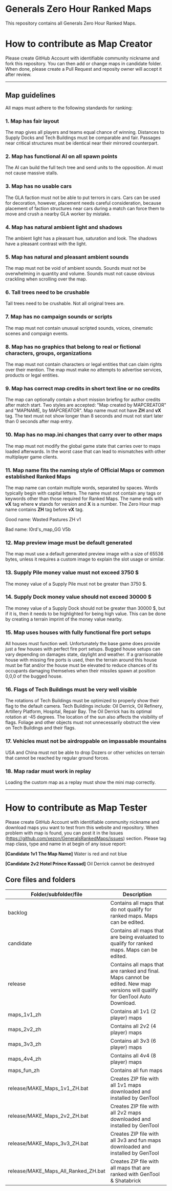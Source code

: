 # Generals Zero Hour Ranked Maps

This repository contains all Generals Zero Hour Ranked Maps.

# How to contribute as Map Creator

Please create GitHub Account with identifiable community nickname and fork this repository. You can then add or change maps in candidate folder. When done, please create a Pull Request and reposity owner will accept it after review.

---

## Map guidelines

All maps must adhere to the following standards for ranking:

### 1. Map has fair layout

The map gives all players and teams equal chance of winning. Distances to Supply Docks and Tech Buildings must be comparable and fair. Passages near critical structures must be identical near their mirrored counterpart.

### 2. Map has functional AI on all spawn points

The AI can build the full tech tree and send units to the opposition. AI must not cause massive stalls.

### 3. Map has no usable cars

The GLA faction must not be able to put terrors in cars. Cars can be used for decoration, however, placement needs careful consideration, because placement of faction structures near cars during a match can force them to move and crush a nearby GLA worker by mistake.

### 4. Map has natural ambient light and shadows

The ambient light has a pleasant hue, saturation and look. The shadows have a pleasant contrast with the light.

### 5. Map has natural and pleasant ambient sounds

The map must not be void of ambient sounds. Sounds must not be overwhelming in quantity and volume. Sounds must not cause obvious crackling when scrolling over the map.

### 6. Tall trees need to be crushable

Tall trees need to be crushable. Not all original trees are.

### 7. Map has no campaign sounds or scripts

The map must not contain unusual scripted sounds, voices, cinematic scenes and compaign events.

### 8. Map has no graphics that belong to real or fictional characters, groups, organizations

The map must not contain characters or legal entities that can claim rights over their mention. The map must make no attempts to advertise services, products or legal entities.

### 9. Map has correct map credits in short text line or no credits

The map can optionally contain a short mission briefing for author credits after match start. Two styles are accepted: "Map created by MAPCREATOR" and "MAPNAME, by MAPCREATOR". Map name must not have **ZH** and **vX** tag. The text must not show longer than 8 seconds and must not start later than 0 seconds after map entry.

### 10. Map has no map.ini changes that carry over to other maps

The map must not modify the global game state that carries over to maps loaded afterwards. In the worst case that can lead to mismatches with other multiplayer game clients.

### 11. Map name fits the naming style of Official Maps or common established Ranked Maps

The map name can contain multiple words, separated by spaces. Words typically begin with capital letters. The name must not contain any tags or keywords other than those required for Ranked Maps. The name ends with **vX** tag where **v** stands for version and **X** is a number. The Zero Hour map name contains **ZH** tag before **vX** tag.

Good name: Wasted Pastures ZH v1

Bad name: l0rd's_map_GG V5b

### 12. Map preview image must be default generated

The map must use a default generated preview image with a size of 65536 bytes, unless it requires a custom image to explain the slot usage or similar.

### 13. Supply Pile money value must not exceed 3750 $

The money value of a Supply Pile must not be greater than 3750 $.

### 14. Supply Dock money value should not exceed 30000 $

The money value of a Supply Dock should not be greater than 30000 $, but if it is, then it needs to be highlighted for being high value. This can be done by creating a terrain imprint of the money value nearby.

### 15. Map uses houses with fully functional fire port setups

All houses must function well. Unfortunately the base game does provide just a few houses with perfect fire port setups. Bugged house setups can vary depending on damages state, daylight and weather. If a grarrisonable house with missing fire ports is used, then the terrain around this house must be flat and/or the house must be elevated to reduce chances of its occupants damaging themselves when their missiles spawn at position 0,0,0 of the bugged house.

### 16. Flags of Tech Buildings must be very well visible

The rotations of Tech Buildings must be optimized to properly show their flag to the default camera. Tech Buildings include: Oil Derrick, Oil Refinery, Artillery Platform, Hospital, Repair Bay. The Oil Derrick has its optimal rotation at -45 degrees. The location of the sun also affects the visibility of flags. Foliage and other objects must not unnecessarily obstruct the view on Tech Buildings and their flags.

### 17. Vehicles must not be airdroppable on impassable mountains

USA and China must not be able to drop Dozers or other vehicles on terrain that cannot be reached by regular ground forces.

### 18. Map radar must work in replay

Loading the custom map as a replay must show the mini map correctly.

---

# How to contribute as Map Tester

Please create GitHub Account with identifiable community nickname and download maps you want to test from this website and repository. When problem with map is found, you can post it in the Issues (https://github.com/xezon/GeneralsRankedMaps/issues) section. Please tag map class, type and name in at begin of any issue report:

**[Candidate 1v1 The Map Name]** Water is red and not blue

**[Candidate 2v2 Hotel Prince Kassad]** Oil Derrick cannot be destroyed

## Core files and folders

| Folder/subfolder/file               | Description  |
| ----------------------------------- | ------------ |
| backlog                             | Contains all maps that do not qualify for ranked maps. Maps can be edited. |
| candidate                           | Contains all maps that are being evaluated to qualify for ranked maps.  Maps can be edited. |
| release                             | Contains all maps that are ranked and final. Maps cannot be edited. New map versions will qualify for GenTool Auto Download. |
| maps_1v1_zh                         | Contains all 1v1 (2 player) maps |
| maps_2v2_zh                         | Contains all 2v2 (4 player) maps |
| maps_3v3_zh                         | Contains all 3v3 (6 player) maps |
| maps_4v4_zh                         | Contains all 4v4 (8 player) maps |
| maps_fun_zh                         | Contains all fun maps |
| release/MAKE_Maps_1v1_ZH.bat        | Creates ZIP file with all 1v1 maps downloaded and installed by GenTool |
| release/MAKE_Maps_2v2_ZH.bat        | Creates ZIP file with all 2v2 maps downloaded and installed by GenTool |
| release/MAKE_Maps_3v3_ZH.bat        | Creates ZIP file with all 3v3 and fun maps downloaded and installed by GenTool |
| release/MAKE_Maps_All_Ranked_ZH.bat | Creates ZIP file with all maps that are ranked with GenTool & Shatabrick |
